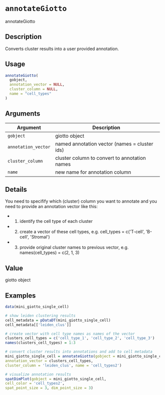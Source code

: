 # `annotateGiotto`

annotateGiotto


## Description

Converts cluster results into a user provided annotation.


## Usage

```r
annotateGiotto(
  gobject,
  annotation_vector = NULL,
  cluster_column = NULL,
  name = "cell_types"
)
```


## Arguments

Argument      |Description
------------- |----------------
`gobject`     |     giotto object
`annotation_vector`     |     named annotation vector (names = cluster ids)
`cluster_column`     |     cluster column to convert to annotation names
`name`     |     new name for annotation column


## Details

You need to specifify which (cluster) column you want to annotate
 and you need to provide an annotation vector like this:
   

*  1. identify the cell type of each cluster   

*  2. create a vector of these cell types, e.g. cell_types =  c('T-cell', 'B-cell', 'Stromal')   

*  3. provide original cluster names to previous vector, e.g. names(cell_types) = c(2, 1, 3)


## Value

giotto object


## Examples

```r
data(mini_giotto_single_cell)

# show leiden clustering results
cell_metadata = pDataDT(mini_giotto_single_cell)
cell_metadata[['leiden_clus']]

# create vector with cell type names as names of the vector
clusters_cell_types = c('cell_type_1', 'cell_type_2', 'cell_type_3')
names(clusters_cell_types) = 1:3

# convert cluster results into annotations and add to cell metadata
mini_giotto_single_cell = annotateGiotto(gobject = mini_giotto_single_cell,
annotation_vector = clusters_cell_types,
cluster_column = 'leiden_clus', name = 'cell_types2')

# visualize annotation results
spatDimPlot(gobject = mini_giotto_single_cell,
cell_color = 'cell_types2',
spat_point_size = 3, dim_point_size = 3)
```


